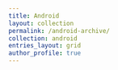 ```yaml
---
title: Android
layout: collection
permalink: /android-archive/
collection: android
entries_layout: grid
author_profile: true
---
```

